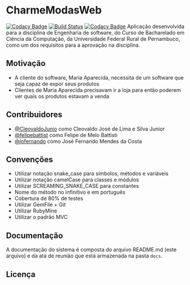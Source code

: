 # CharmeModasWeb

[![Codacy Badge](https://api.codacy.com/project/badge/Grade/bb49d572925140a093d70edb04b7b389)](https://www.codacy.com/manual/jofernando/CharmeModasWeb?utm_source=github.com&amp;utm_medium=referral&amp;utm_content=CharmeModasWeb/CharmeModasWeb&amp;utm_campaign=Badge_Grade)
[![Build Status](https://travis-ci.com/CharmeModasWeb/CharmeModasWeb.svg?branch=master)](https://travis-ci.com/CharmeModasWeb/CharmeModasWeb)
[![Codacy Badge](https://api.codacy.com/project/badge/Grade/fcdac62a9dc340e8abbee9e4b7037384)](https://www.codacy.com/manual/CleovaldoJunior/CharmeModasWeb_2?utm_source=github.com&amp;utm_medium=referral&amp;utm_content=CharmeModasWeb/CharmeModasWeb&amp;utm_campaign=Badge_Grade)
Aplicação desenvolvida para a disciplina de Engenharia de software, do Curso de Bacharelado em Ciência da Computação, da Universidade Federal Rural de Pernambuco, como um dos requisitos para a aprovação na disciplina.

## Motivação

-   A cliente do software, Maria Aparecida, necessita de um software que seja capaz de expor seus produtos
-   Clientes de Maria Aparecida precisavam ir a loja para então poderem ver quais os produtos estavam a venda

## Contribuidores

-   [@CleovaldoJunio](https://github.com/CleovaldoJunior) como Cleovaldo José de Lima e Silva Junior
-   [@felipebattist](https://github.com/felipebattist) como Felipe de Melo Battisti
-   [@jofernando](https://github.com/jofernando) como José Fernando Mendes da Costa

## Convenções

-   Utilizar notação snake_case para símbolos, métodos e variáveis
-   Utilizar notação camelCase para classes e módulos
-   Utilizar SCREAMING_SNAKE_CASE para constantes
-   Nome do método no infinitivo e em português
-   Cobertura de 80% de testes
-   Utilizar GemFile + Git
-   Utilizar RubyMine
-   Utilizar o padrão MVC

## Documentação

A documentação do sistema é composta do arquivo README.md (este arquivo) e da ata de reunião que está armazenada na pasta `docs`.

## Licença
